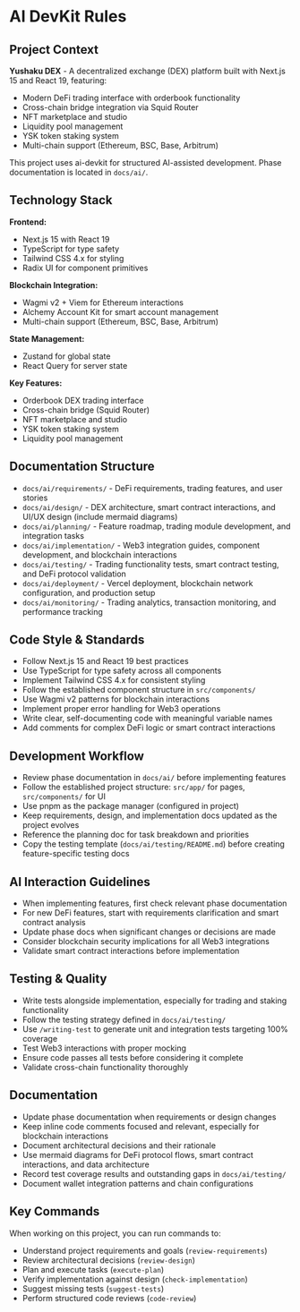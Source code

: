 # AI DevKit Rules

## Project Context

**Yushaku DEX** - A decentralized exchange (DEX) platform built with Next.js 15 and React 19, featuring:

- Modern DeFi trading interface with orderbook functionality
- Cross-chain bridge integration via Squid Router
- NFT marketplace and studio
- Liquidity pool management
- YSK token staking system
- Multi-chain support (Ethereum, BSC, Base, Arbitrum)

This project uses ai-devkit for structured AI-assisted development. Phase documentation is located in `docs/ai/`.

## Technology Stack

**Frontend:**

- Next.js 15 with React 19
- TypeScript for type safety
- Tailwind CSS 4.x for styling
- Radix UI for component primitives

**Blockchain Integration:**

- Wagmi v2 + Viem for Ethereum interactions
- Alchemy Account Kit for smart account management
- Multi-chain support (Ethereum, BSC, Base, Arbitrum)

**State Management:**

- Zustand for global state
- React Query for server state

**Key Features:**

- Orderbook DEX trading interface
- Cross-chain bridge (Squid Router)
- NFT marketplace and studio
- YSK token staking system
- Liquidity pool management

## Documentation Structure

- `docs/ai/requirements/` - DeFi requirements, trading features, and user stories
- `docs/ai/design/` - DEX architecture, smart contract interactions, and UI/UX design (include mermaid diagrams)
- `docs/ai/planning/` - Feature roadmap, trading module development, and integration tasks
- `docs/ai/implementation/` - Web3 integration guides, component development, and blockchain interactions
- `docs/ai/testing/` - Trading functionality tests, smart contract testing, and DeFi protocol validation
- `docs/ai/deployment/` - Vercel deployment, blockchain network configuration, and production setup
- `docs/ai/monitoring/` - Trading analytics, transaction monitoring, and performance tracking

## Code Style & Standards

- Follow Next.js 15 and React 19 best practices
- Use TypeScript for type safety across all components
- Implement Tailwind CSS 4.x for consistent styling
- Follow the established component structure in `src/components/`
- Use Wagmi v2 patterns for blockchain interactions
- Implement proper error handling for Web3 operations
- Write clear, self-documenting code with meaningful variable names
- Add comments for complex DeFi logic or smart contract interactions

## Development Workflow

- Review phase documentation in `docs/ai/` before implementing features
- Follow the established project structure: `src/app/` for pages, `src/components/` for UI
- Use pnpm as the package manager (configured in project)
- Keep requirements, design, and implementation docs updated as the project evolves
- Reference the planning doc for task breakdown and priorities
- Copy the testing template (`docs/ai/testing/README.md`) before creating feature-specific testing docs

## AI Interaction Guidelines

- When implementing features, first check relevant phase documentation
- For new DeFi features, start with requirements clarification and smart contract analysis
- Update phase docs when significant changes or decisions are made
- Consider blockchain security implications for all Web3 integrations
- Validate smart contract interactions before implementation

## Testing & Quality

- Write tests alongside implementation, especially for trading and staking functionality
- Follow the testing strategy defined in `docs/ai/testing/`
- Use `/writing-test` to generate unit and integration tests targeting 100% coverage
- Test Web3 interactions with proper mocking
- Ensure code passes all tests before considering it complete
- Validate cross-chain functionality thoroughly

## Documentation

- Update phase documentation when requirements or design changes
- Keep inline code comments focused and relevant, especially for blockchain interactions
- Document architectural decisions and their rationale
- Use mermaid diagrams for DeFi protocol flows, smart contract interactions, and data architecture
- Record test coverage results and outstanding gaps in `docs/ai/testing/`
- Document wallet integration patterns and chain configurations

## Key Commands

When working on this project, you can run commands to:

- Understand project requirements and goals (`review-requirements`)
- Review architectural decisions (`review-design`)
- Plan and execute tasks (`execute-plan`)
- Verify implementation against design (`check-implementation`)
- Suggest missing tests (`suggest-tests`)
- Perform structured code reviews (`code-review`)
